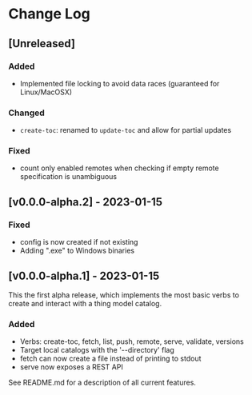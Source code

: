 # Change Log

## [Unreleased]

### Added

- Implemented file locking to avoid data races (guaranteed for Linux/MacOSX)

### Changed

- ```create-toc```: renamed to ```update-toc``` and allow for partial updates

### Fixed

- count only enabled remotes when checking if empty remote specification is unambiguous

## [v0.0.0-alpha.2] - 2023-01-15

### Fixed

- config is now created if not existing
- Adding ".exe" to Windows binaries 


## [v0.0.0-alpha.1] - 2023-01-15

This the first alpha release, which implements the most basic verbs to create and interact with a thing model catalog. 

### Added

- Verbs: create-toc, fetch, list, push, remote, serve, validate, versions 
- Target local catalogs with the '--directory' flag
- fetch can now create a file instead of printing to stdout 
- serve now exposes a REST API

See README.md for a description of all current features.
